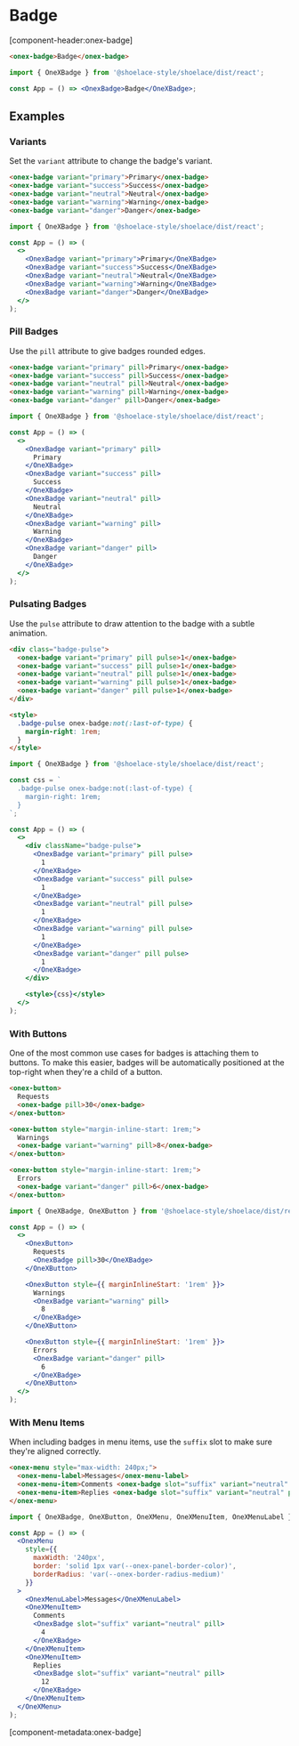 # Badge

[component-header:onex-badge]

```html preview
<onex-badge>Badge</onex-badge>
```

```jsx react
import { OneXBadge } from '@shoelace-style/shoelace/dist/react';

const App = () => <OnexBadge>Badge</OneXBadge>;
```

## Examples

### Variants

Set the `variant` attribute to change the badge's variant.

```html preview
<onex-badge variant="primary">Primary</onex-badge>
<onex-badge variant="success">Success</onex-badge>
<onex-badge variant="neutral">Neutral</onex-badge>
<onex-badge variant="warning">Warning</onex-badge>
<onex-badge variant="danger">Danger</onex-badge>
```

```jsx react
import { OneXBadge } from '@shoelace-style/shoelace/dist/react';

const App = () => (
  <>
    <OnexBadge variant="primary">Primary</OneXBadge>
    <OnexBadge variant="success">Success</OneXBadge>
    <OnexBadge variant="neutral">Neutral</OneXBadge>
    <OnexBadge variant="warning">Warning</OneXBadge>
    <OnexBadge variant="danger">Danger</OneXBadge>
  </>
);
```

### Pill Badges

Use the `pill` attribute to give badges rounded edges.

```html preview
<onex-badge variant="primary" pill>Primary</onex-badge>
<onex-badge variant="success" pill>Success</onex-badge>
<onex-badge variant="neutral" pill>Neutral</onex-badge>
<onex-badge variant="warning" pill>Warning</onex-badge>
<onex-badge variant="danger" pill>Danger</onex-badge>
```

```jsx react
import { OneXBadge } from '@shoelace-style/shoelace/dist/react';

const App = () => (
  <>
    <OnexBadge variant="primary" pill>
      Primary
    </OneXBadge>
    <OnexBadge variant="success" pill>
      Success
    </OneXBadge>
    <OnexBadge variant="neutral" pill>
      Neutral
    </OneXBadge>
    <OnexBadge variant="warning" pill>
      Warning
    </OneXBadge>
    <OnexBadge variant="danger" pill>
      Danger
    </OneXBadge>
  </>
);
```

### Pulsating Badges

Use the `pulse` attribute to draw attention to the badge with a subtle animation.

```html preview
<div class="badge-pulse">
  <onex-badge variant="primary" pill pulse>1</onex-badge>
  <onex-badge variant="success" pill pulse>1</onex-badge>
  <onex-badge variant="neutral" pill pulse>1</onex-badge>
  <onex-badge variant="warning" pill pulse>1</onex-badge>
  <onex-badge variant="danger" pill pulse>1</onex-badge>
</div>

<style>
  .badge-pulse onex-badge:not(:last-of-type) {
    margin-right: 1rem;
  }
</style>
```

```jsx react
import { OneXBadge } from '@shoelace-style/shoelace/dist/react';

const css = `
  .badge-pulse onex-badge:not(:last-of-type) {
    margin-right: 1rem;
  }
`;

const App = () => (
  <>
    <div className="badge-pulse">
      <OnexBadge variant="primary" pill pulse>
        1
      </OneXBadge>
      <OnexBadge variant="success" pill pulse>
        1
      </OneXBadge>
      <OnexBadge variant="neutral" pill pulse>
        1
      </OneXBadge>
      <OnexBadge variant="warning" pill pulse>
        1
      </OneXBadge>
      <OnexBadge variant="danger" pill pulse>
        1
      </OneXBadge>
    </div>

    <style>{css}</style>
  </>
);
```

### With Buttons

One of the most common use cases for badges is attaching them to buttons. To make this easier, badges will be automatically positioned at the top-right when they're a child of a button.

```html preview
<onex-button>
  Requests
  <onex-badge pill>30</onex-badge>
</onex-button>

<onex-button style="margin-inline-start: 1rem;">
  Warnings
  <onex-badge variant="warning" pill>8</onex-badge>
</onex-button>

<onex-button style="margin-inline-start: 1rem;">
  Errors
  <onex-badge variant="danger" pill>6</onex-badge>
</onex-button>
```

```jsx react
import { OneXBadge, OneXButton } from '@shoelace-style/shoelace/dist/react';

const App = () => (
  <>
    <OnexButton>
      Requests
      <OnexBadge pill>30</OneXBadge>
    </OneXButton>

    <OnexButton style={{ marginInlineStart: '1rem' }}>
      Warnings
      <OnexBadge variant="warning" pill>
        8
      </OneXBadge>
    </OneXButton>

    <OnexButton style={{ marginInlineStart: '1rem' }}>
      Errors
      <OnexBadge variant="danger" pill>
        6
      </OneXBadge>
    </OneXButton>
  </>
);
```

### With Menu Items

When including badges in menu items, use the `suffix` slot to make sure they're aligned correctly.

```html preview
<onex-menu style="max-width: 240px;">
  <onex-menu-label>Messages</onex-menu-label>
  <onex-menu-item>Comments <onex-badge slot="suffix" variant="neutral" pill>4</onex-badge></onex-menu-item>
  <onex-menu-item>Replies <onex-badge slot="suffix" variant="neutral" pill>12</onex-badge></onex-menu-item>
</onex-menu>
```

```jsx react
import { OneXBadge, OneXButton, OneXMenu, OneXMenuItem, OneXMenuLabel } from '@shoelace-style/shoelace/dist/react';

const App = () => (
  <OnexMenu
    style={{
      maxWidth: '240px',
      border: 'solid 1px var(--onex-panel-border-color)',
      borderRadius: 'var(--onex-border-radius-medium)'
    }}
  >
    <OnexMenuLabel>Messages</OneXMenuLabel>
    <OneXMenuItem>
      Comments
      <OnexBadge slot="suffix" variant="neutral" pill>
        4
      </OneXBadge>
    </OneXMenuItem>
    <OneXMenuItem>
      Replies
      <OnexBadge slot="suffix" variant="neutral" pill>
        12
      </OneXBadge>
    </OneXMenuItem>
  </OneXMenu>
);
```

[component-metadata:onex-badge]
